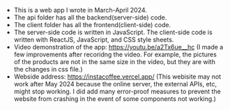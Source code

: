 - This is a web app I wrote in March-April 2024.
- The api folder has all the backend(server-side) code.
- The client folder has all the frontend(client-side) code.
- The server-side code is written in JavaScript. The client-side code is written with ReactJS, JavaScript, and CSS
style sheets.
- Video demonstration of the app: https://youtu.be/a2Tx6ue__hc
(I made a few improvements after recoridng the video. For example, the pictures of the products are not in the same size in the video, but they are with the changes in css file.)
- Webside address: https://instacoffee.vercel.app/
(This webisite may not work after May 2024 because the online server, the external APIs, etc, might stop working. I did add many error-proof measures to prevent the website from crashing in the event of some components not working.)
